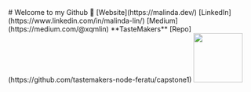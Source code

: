 
<!--

Here are some ideas to get you started:

- 🔭 I’m currently working on ...
- 🌱 I’m currently learning ...
- 👯 I’m looking to collaborate on ...
- 🤔 I’m looking for help with ...
- 💬 Ask me about ...
- 📫 How to reach me: ...
- 😄 Pronouns: ...
- ⚡ Fun fact: ...
--!>

# Welcome to my Github 👋

[Website](https://malinda.dev/)
[LinkedIn](https://www.linkedin.com/in/malinda-lin/)
[Medium](https://medium.com/@xqmlin)

**TasteMakers**
[Repo](https://github.com/tastemakers-node-feratu/capstone1)
<img src="https://github.com/tastemakers-node-feratu/capstone1/blob/master/quickdemo.gif" width="100">
